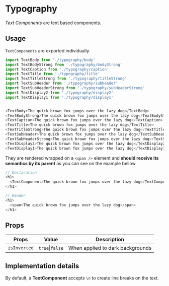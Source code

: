 # Typography

_Text Components_ are text based components.

<!-- STORY -->

## Usage

`TextComponents` are exported individually.

```js
import TextBody from './typography/body'
import TextBodyStrong from './typography/bodyStrong'
import TextCaption from './typography/caption'
import TextTitle from './typography/title'
import TextTitleStrong from './typography/titleStrong'
import TextSubHeader from './typography/subHeader'
import TextSubHeaderStrong from './typography/subHeaderStrong'
import TextDisplay2 from './typography/display2'
import TextDisplay1 from './typography/display1'


<TextBody>The quick brown fox jumps over the lazy dog</TextBody>
<TextBodyStrong>The quick brown fox jumps over the lazy dog</TextBodyStrong>
<TextCaption>The quick brown fox jumps over the lazy dog</TextCaption>
<TextTitle>The quick brown fox jumps over the lazy dog</TextTitle>
<TextTitleStrong>The quick brown fox jumps over the lazy dog</TextTitleStrong>
<TextSubHeader>The quick brown fox jumps over the lazy dog</TextSubHeader>
<TextSubHeaderStrong>The quick brown fox jumps over the lazy dog</TextSubHeaderStrong>
<TextDisplay2>The quick brown fox jumps over the lazy dog</TextDisplay2>
<TextDisplay1>The quick brown fox jumps over the lazy dog</TextDisplay1>
```

They are rendered wrapped on a `<span />` element and **should receive its semantics by its parent** as you can see on the example bellow

```js
// Declaration
<h1>
  <TextComponent>The quick brown fox jumps over the lazy dog</TextComponent>
</h1>

// Render
<h1>
  <span>The quick brown fox jumps over the lazy dog</span>
</h1>
```

## Props

| **Props**    | **Value**       | **Description**                  |
| ------------ | --------------- | -------------------------------- |
| `isInverted` | `true`\|`false` | When applied to dark backgrounds |

## Implementation details

By default, a **TextComponent** accepts `\n` to create line breaks on the text.
